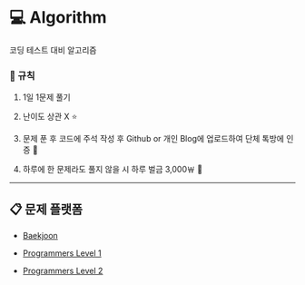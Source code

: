 # :computer: Algorithm

코딩 테스트 대비 알고리즘 

### :loudspeaker: 규칙

1. 1일 1문제 풀기

2. 난이도 상관 X :star:

3. 문제 푼 후 코드에 주석 작성 후 Github or 개인 Blog에 업로드하여 단체 톡방에 인증 :newspaper:

4. 하루에 한 문제라도 풀지 않을 시 하루 벌금 3,000￦ :money_with_wings:

---

## :clipboard: 문제 플랫폼

  - [Baekjoon](https://github.com/firemancha/Algorithm/tree/main/Baekjoon)

  - [Programmers Level 1](https://github.com/firemancha/Algorithm/tree/main/Programmers-Level1)

  - [Programmers Level 2](https://github.com/firemancha/Algorithm/tree/main/Programmers-Level2)